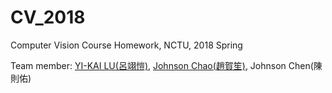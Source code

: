# CV_2018
Computer Vision Course Homework, NCTU, 2018 Spring

Team member: [YI-KAI LU(呂翊愷)](https://github.com/yklu0330), [Johnson Chao(趙賀笙)](https://github.com/hschao), Johnson Chen(陳則佑)